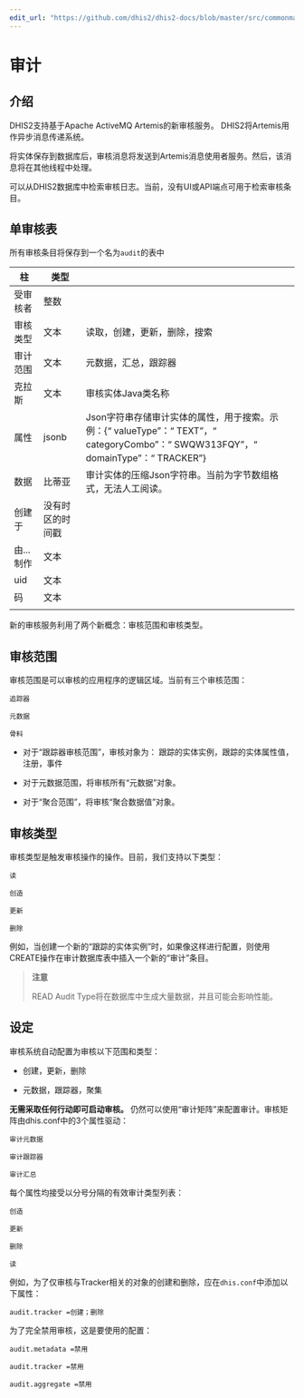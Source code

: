 ```yaml
---
edit_url: "https://github.com/dhis2/dhis2-docs/blob/master/src/commonmark/en/content/sysadmin/audit.md"
---
```


# 审计

## 介绍

DHIS2支持基于Apache ActiveMQ Artemis的新审核服务。 DHIS2将Artemis用作异步消息传递系统。

将实体保存到数据库后，审核消息将发送到Artemis消息使用者服务。然后，该消息将在其他线程中处理。

可以从DHIS2数据库中检索审核日志。当前，没有UI或API端点可用于检索审核条目。


## 单审核表

<!--DHIS2-SECTION-ID:audit_table-->

所有审核条目将保存到一个名为`audit`的表中

| 柱     | 类型                        |                                                                                                                                                   |   |
|------------|-----------------------------|---------------------------------------------------------------------------------------------------------------------------------------------------|---|
| 受审核者    | 整数                     |                                                                                                                                                   |   |
| 审核类型  | 文本                        | 读取，创建，更新，删除，搜索                                                                                                                  |   |
| 审计范围 | 文本                        | 元数据，汇总，跟踪器                                                                                                                        |   |
| 克拉斯      | 文本                        | 审核实体Java类名称                                                                                                                      |   |
| 属性 | jsonb                       | Json字符串存储审计实体的属性，用于搜索。示例：{“ valueType”：“ TEXT”，“ categoryCombo”：“ SWQW313FQY”，“ domainType”：“ TRACKER”} |   |
| 数据       | 比蒂亚                       | 审计实体的压缩Json字符串。当前为字节数组格式，无法人工阅读。                                                                                                        |   |
| 创建于  | 没有时区的时间戳 |                                                                                                                                                   |   |
| 由...制作  | 文本                        |                                                                                                                                                   |   |
| uid        | 文本                        |                                                                                                                                                   |   |
| 码       | 文本                        |                                                                                                                                                   |   |
|            |                             |   



新的审核服务利用了两个新概念：审核范围和审核类型。

## 审核范围

<!--DHIS2-SECTION-ID:audit_scope-->

审核范围是可以审核的应用程序的逻辑区域。当前有三个审核范围：

```
追踪器

元数据

骨料
```

- 对于“跟踪器审核范围”，审核对象为：
跟踪的实体实例，跟踪的实体属性值，注册，事件

- 对于元数据范围，将审核所有“元数据”对象。

- 对于“聚合范围”，将审核“聚合数据值”对象。


## 审核类型

<!--DHIS2-SECTION-ID:audit_type-->

审核类型是触发审核操作的操作。目前，我们支持以下类型：

```
读

创造

更新

删除
```

例如，当创建一个新的“跟踪的实体实例”时，如果像这样进行配置，则使用CREATE操作在审计数据库表中插入一个新的“审计”条目。

> **注意**
>
> READ Audit Type将在数据库中生成大量数据，并且可能会影响性能。

## 设定

<!--DHIS2-SECTION-ID:audit_configuration-->

审核系统自动配置为审核以下范围和类型：

- 创建，更新，删除

- 元数据，跟踪器，聚集

**无需采取任何行动即可启动审核。**
仍然可以使用“审计矩阵”来配置审计。审核矩阵由dhis.conf中的3个属性驱动：

```
审计元数据

审计跟踪器

审计汇总
```

每个属性均接受以分号分隔的有效审计类型列表：

```
创造

更新

删除

读
```

例如，为了仅审核与Tracker相关的对象的创建和删除，应在`dhis.conf`中添加以下属性：

```
audit.tracker =创建；删除
```

为了完全禁用审核，这是要使用的配置：
```
audit.metadata =禁用

audit.tracker =禁用

audit.aggregate =禁用
```

